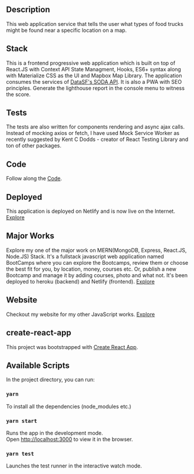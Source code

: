 ## Description

This web application service that tells the user what types of food trucks might be found near a specific location on a map.

## Stack

This is a frontend progressive web application which is built on top of React.JS with Context API State Managment, Hooks, ES6+ syntax along with Materialize CSS as the UI and Mapbox Map Library. The application consumes the services of [DataSF's SODA API](https://datasf.org/). It is also a PWA with SEO principles. Generate the lighthouse report in the console menu to witness the score. 

## Tests

The tests are also written for components rendering and async ajax calls. Instead of mocking axios or fetch, I have used Mock Service Worker as recently suggested by Kent C Dodds - creator of React Testing Library and ton of other packages.

## Code

Follow along the [Code](https://github.com/inblack67/Mapbox-Food-Trucks).

## Deployed

This application is deployed on Netlify and is now live on the Internet. [Explore](https://food-trucks.netlify.app/)


## Major Works

Explore my one of the major work on MERN(MongoDB, Express, React.JS, Node.JS) Stack. It's a fullstack javascript web application named BootCamps where you can explore the Bootcamps, review them or choose the best fit for you, by location, money, courses etc. Or, publish a new Bootcamp and manage it by adding courses, photo and what not. It's been deployed to heroku (backend) and Netlify (frontend). [Explore](https://bootcamps.netlify.app/)


## Website
Checkout my website for my other JavaScript works. [Explore](https://inblack67.netlify.app/)


## create-react-app

This project was bootstrapped with [Create React App](https://github.com/facebook/create-react-app).

## Available Scripts

In the project directory, you can run:

### `yarn`

To install all the dependencies (node_modules etc.)

### `yarn start`

Runs the app in the development mode.<br />
Open [http://localhost:3000](http://localhost:3000) to view it in the browser.

### `yarn test`

Launches the test runner in the interactive watch mode.<br />
